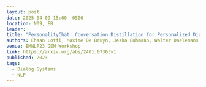 ```yaml
---
layout: post
date: 2025-04-09 15:00 -0500
location: N09, EB
leader:
title: "PersonalityChat: Conversation Distillation for Personalized Dialog Modeling with Facts and Traits"
authors: Ehsan Lotfi, Maxime De Bruyn, Jeska Buhmann, Walter Daelemans
venue: EMNLP23 GEM Workshop
link: https://arxiv.org/abs/2401.07363v1
published: 2023-
tags:
  - Dialog Systems
  - NLP
---
```

